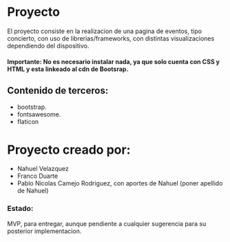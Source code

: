 # Proyecto

El proyecto consiste en la realizacion de una pagina de eventos, tipo concierto, con uso de librerias/frameworks, con distintas visualizaciones dependiendo del dispositivo.

#### Importante: No es necesario instalar nada, ya que solo cuenta con CSS y HTML y esta linkeado al cdn de Bootsrap.

## Contenido de terceros:
* bootstrap.
* fontsawesome.
* flaticon

# Proyecto creado por:
* Nahuel Velazquez
* Franco Duarte
* Pablo Nicolas Camejo Rodriguez, con aportes de Nahuel (poner apellido de Nahuel)

### Estado:
MVP, para entregar, aunque pendiente a cualquier sugerencia para su posterior implementacion.
